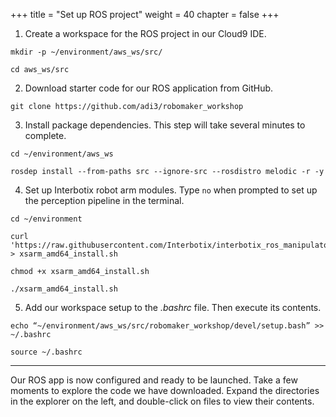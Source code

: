 +++
title = "Set up ROS project"
weight = 40
chapter = false
+++

1. Create a workspace for the ROS project in our Cloud9 IDE.

```
mkdir -p ~/environment/aws_ws/src/

cd aws_ws/src
```

2. Download starter code for our ROS application from GitHub.

```
git clone https://github.com/adi3/robomaker_workshop
```

3. Install package dependencies. This step will take several minutes to complete.

```
cd ~/environment/aws_ws

rosdep install --from-paths src --ignore-src --rosdistro melodic -r -y
```

4. Set up Interbotix robot arm modules. Type `no` when prompted to set up the perception pipeline in the terminal.

```
cd ~/environment

curl 'https://raw.githubusercontent.com/Interbotix/interbotix_ros_manipulators/main/interbotix_ros_xsarms/install/amd64/xsarm_amd64_install.sh' > xsarm_amd64_install.sh

chmod +x xsarm_amd64_install.sh

./xsarm_amd64_install.sh
```

5. Add our workspace setup to the _.bashrc_ file. Then execute its contents.

```
echo “~/environment/aws_ws/src/robomaker_workshop/devel/setup.bash” >> ~/.bashrc

source ~/.bashrc
```

---

Our ROS app is now configured and ready to be launched. Take a few moments to explore the code we have downloaded. Expand the directories in the explorer on the left, and double-click on files to view their contents.

